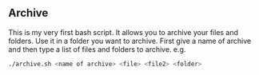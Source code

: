 ## Archive
This is my very first bash script. It allows you to archive your files and folders.
Use it in a folder you want to archive. 
First give a name of archive and then type a list of files and folders to archive.
e.g.
```sh
./archive.sh <name of archive> <file> <file2> <folder>
```
